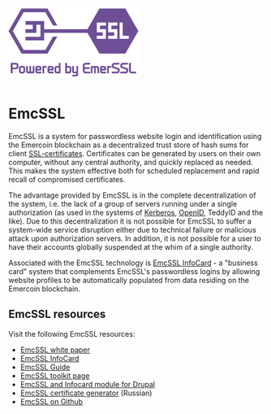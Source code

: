 <div style="overflow:hidden;"><img style="float:left;" src="EmcSSL_logo.png" alt="EmcSSL logo" width="256"></div>
<br>

# EmcSSL

EmcSSL is a system for passwordless website login and identification
using the Emercoin blockchain as a decentralized
trust store of hash sums for client
[SSL-certificates](https://en.wikipedia.org/wiki/SSL_Certificates). Certificates can be generated by users on their own computer, without
any central authority, and quickly replaced as needed. This makes the
system effective both for scheduled replacement and rapid recall of
compromised certificates.

The advantage provided by EmcSSL is in the complete decentralization of
the system, i.e. the lack of a group of servers running under a single
authorization (as used in the systems of
[Kerberos](https://en.wikipedia.org/wiki/Kerberos_(protocol)),
[OpenID](https://en.wikipedia.org/wiki/OpenID), TeddyID and the like). Due to this decentralization it is not possible for EmcSSL to suffer a
system-wide service disruption either due to technical failure or
malicious attack upon authorization servers. In addition, it is not
possible for a user to have their accounts globally suspended at the
whim of a single authority.

Associated with the EmcSSL technology is [EmcSSL
InfoCard](EmcSSL_InfoCard) - a "business card" system that
complements EmcSSL's passwordless logins by allowing website profiles to
be automatically populated from data residing on the Emercoin
blockchain.

EmcSSL resources
----------------

Visit the following EmcSSL resources:

-   [EmcSSL white paper](http://emercoin.com/content/EMCSSL.pdf)
-   [EmcSSL InfoCard](EmcSSL_InfoCard)
-   [EmcSSL Guide](EmcSSL_Guide)
-   [EmcSSL toolkit page](https://pool.emercoin.com/emcssl/)
-   [EmcSSL and Infocard module for
    Drupal](https://www.drupal.org/project/emc_ssl)
-   [EmcSSL certificate generator](https://emcssl.org) (Russian)
-   [EmcSSL on Github](https://github.com/emercoin/emcssl)

